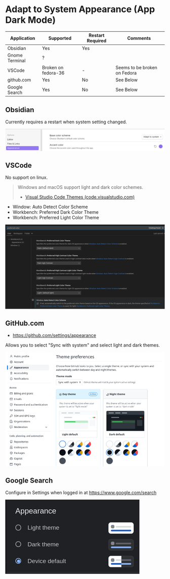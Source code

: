 # Adapt to System Appearance (App Dark Mode)


| Application    | Supported           | Restart Required | Comments                      |
| -------------- | ------------------- | ---------------- | ------------------------------|
| Obsidian       | Yes                 | Yes              |                               |
| Gnome Terminal | ?                   |                  |                               |
| VSCode         | Broken on fedora-36 | -                | Seems to be broken on Fedora  |
| github.com     | Yes                 | No               | See Below                     |
| Google Search  | Yes                 | No               | See Below                     |        |

## Obsidian

Currently requires a restart when system setting changed.

 ![obsidian-settings-base-color-scheme](../assets/obsidian-settings-base-color-scheme.png)

## VSCode

No support on linux.

> Windows and macOS support light and dark color schemes. 
>
>- [Visual Studio Code Themes (code.visualstudio.com)](https://code.visualstudio.com/docs/getstarted/themes)

- Window: Auto Detect Color Scheme
- Workbench: Preferred Dark Color Theme
- Workbench: Preferred Light Color Theme

![](../assets/vscode-settings-preferred-color.png)

## GitHub.com

- https://github.com/settings/appearance

Allows you to select "Sync with system" and select light and dark themes.

![](../assets/github-appearance-settings.png)


## Google Search

Configure in Settings when logged in at https://www.google.com/search

![](../assets/google-search-settings-appearance.png)
